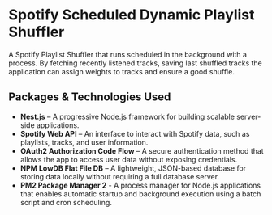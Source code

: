 # Spotify Scheduled Dynamic Playlist Shuffler

A Spotify Playlist Shuffler that runs scheduled in the background with a process. By fetching recently listened tracks, saving last shuffled tracks the application can assign weights to tracks and ensure a good shuffle.

## Packages & Technologies Used
- **Nest.js** – A progressive Node.js framework for building scalable server-side applications.  
- **Spotify Web API** – An interface to interact with Spotify data, such as playlists, tracks, and user information.  
- **OAuth2 Authorization Code Flow** – A secure authentication method that allows the app to access user data without exposing credentials.  
- **NPM LowDB Flat File DB** – A lightweight, JSON-based database for storing data locally without requiring a full database server.  
- **PM2 Package Manager 2** - A process manager for Node.js applications that enables automatic startup and background execution using a batch script and cron scheduling.
